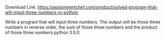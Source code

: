 Download Link: https://assignmentchef.com/product/solved-program-that-will-input-three-numbers-in-python
<br>
<p class="ui header product-top-header" title="Program that will input three numbers in python ">Write a program that will input three numbers. The output will be those three numbers in reverse order, the sum of those three numbers and the product of those three numbers.python 3.5.0